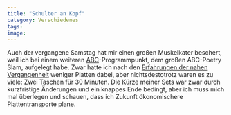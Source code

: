 ```yaml
---
title: "Schulter an Kopf"
category: Verschiedenes
tags: 
image: 
---
```


Auch der vergangene Samstag hat mir einen großen Muskelkater beschert, weil ich bei einem weiteren [ABC](http://www.abc-festival.de)-Programmpunkt, dem großen ABC-Poetry Slam, aufgelegt habe. Zwar hatte ich nach den [Erfahrungen der nahen Vergangenheit](http://www.misantropolis.de/2008/07/die-kunst-nicht-zu-wenige-und-nicht-zu-viele-platten-einzupacken/) weniger Platten dabei, aber nichtsdestotrotz waren es zu viele: Zwei Taschen für 30 Minuten. Die Kürze meiner Sets war zwar durch kurzfristige Änderungen und ein knappes Ende bedingt, aber ich muss mich mal überlegen und schauen, dass ich Zukunft ökonomischere Plattentransporte plane.